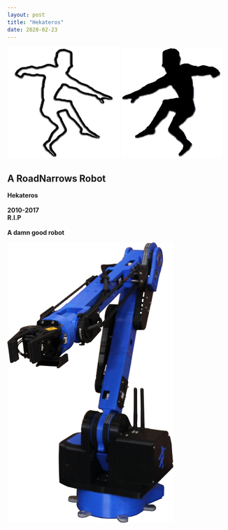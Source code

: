 ```yaml
---
layout: post
title: "Hekateros"
date: 2020-02-23
---
```


![logo1](/assets/images/hekateros/HekaterosLogo.png)
![logo2](/assets/images/hekateros/HekaterosLogoSolid.png)

## A RoadNarrows Robot
<div sytle="text-align:center">
<b>Hekateros</b><br><br>
<b>2010-2017</b><br>
<b>R.I.P</b><br><br>
<b>A damn good robot</b>
</div>

[![Hekateros](/assets/images/hekateros/HekaterosBlackAndBlueSmall.png)](![LargeHek](/assets/images/hekateros/HekaterosBlackAndBlue.png))

